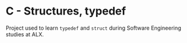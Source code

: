 # C - Structures, typedef

Project used to learn `typedef` and `struct` during Software Engineering studies at ALX.
